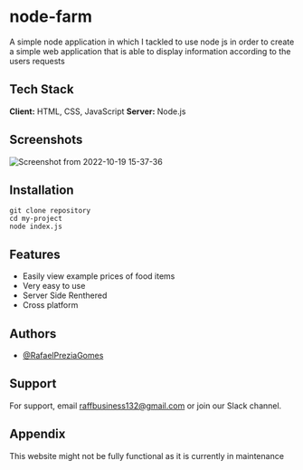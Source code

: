 # node-farm

A simple node application in which I tackled to use node js in order to create a simple web application that is able to display information according to the users requests

## Tech Stack

**Client:** HTML, CSS, JavaScript
**Server:** Node.js

## Screenshots

![Screenshot from 2022-10-19 15-37-36](https://user-images.githubusercontent.com/60278396/196787459-cd0e1bd0-493b-4422-8b90-e04cf32aeb51.png)

## Installation

```
git clone repository
cd my-project
node index.js

```

## Features

- Easily view example prices of food items
- Very easy to use 
- Server Side Renthered
- Cross platform


## Authors

- [@RafaelPreziaGomes](https://github.com/RafaelPreziaGomes)


## Support

For support, email raffbusiness132@gmail.com or join our Slack channel.

## Appendix


This website might not be fully functional as it is currently in maintenance
